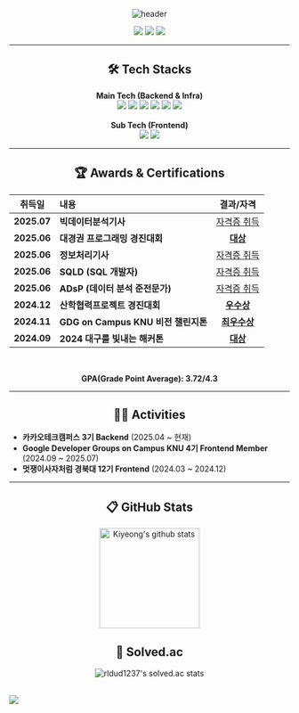 <div align="center">
    
![header](https://capsule-render.vercel.app/api?type=soft&color=EDEEF0&height=120&section=header&text=👋%20Hi!%20there,%20I'm%20Kiyeong%20Choi%20&fontSize=40&animation=twinkling&fontColor=5F5F5F&fontAlignY=52)

</div>

<p align="center">
  <a href="mailto:kiyeong0723@gmail.com"><img src="https://img.shields.io/badge/Gmail-D14836?style=for-the-badge&logo=Gmail&logoColor=white"></a>
  <a href="https://gogumalatte.tistory.com/"><img src="https://img.shields.io/badge/DEV_BLOG-151515?style=for-the-badge&logo=tistory&logoColor=fff)"></a>
  <a href="https://www.linkedin.com/in/kiyeong-choi-21567530a/"><img src="https://img.shields.io/badge/LinkedIn-0A66C2?style=for-the-badge&logo=linkedin&logoColor=white"></a>
</p>

---

<h2 align="center">🛠️ Tech Stacks</h2>
<p align="center">
  <b>Main Tech (Backend & Infra)</b><br>
  <img src="https://img.shields.io/badge/Java-007396?style=for-the-badge&logo=Java&logoColor=white">
  <img src="https://img.shields.io/badge/Spring_Boot-6DB33F?style=for-the-badge&logo=Spring-Boot&logoColor=white">
  <img src="https://img.shields.io/badge/MySQL-4479A1?style=for-the-badge&logo=MySQL&logoColor=white">
  <img src="https://img.shields.io/badge/Redis-DC382D?style=for-the-badge&logo=Redis&logoColor=white">
  <img src="https://img.shields.io/badge/Amazon_AWS-232F3E?style=for-the-badge&logo=Amazon-AWS&logoColor=white">
  <img src="https://img.shields.io/badge/Docker-2496ED?style=for-the-badge&logo=Docker&logoColor=white">
  <br><br>
  <b>Sub Tech (Frontend)</b><br>
  <img src="https://img.shields.io/badge/TypeScript-3178C6?style=for-the-badge&logo=typescript&logoColor=white">
  <img src="https://img.shields.io/badge/React-61DAFB?style=for-the-badge&logo=react&logoColor=black">
</p>

---
<!-- 

<h2 align="center">💻 Projects</h2>
<div align="left">

### 카카오테크캠퍼스 3기 연계 프로젝트 (진행중)
* **기간:** 2025.04 ~
* **역할:** **Backend Developer**
* **내용:** 대용량 트래픽 환경을 가정한 서비스 개발 프로젝트. 클린 아키텍처, 테스트 주도 개발(TDD), MSA 구조 등 안정적이고 확장성 있는 서버 구축 기술을 집중적으로 학습 및 적용하고 있습니다.

### [Todak] - GDG Solution Challenge
* **기간:** 2025.02 ~ 2025.05
* **역할:** Frontend Developer
* **내용:** Flutter를 사용한 노인 세대를 위한 건강관리 및 커뮤니티 애플리케이션 개발.
* **느낀 점:** 이 프로젝트를 통해 클라이언트 입장에서 API의 응답 속도와 명세의 중요성을 체감했으며, 이는 제가 백엔드 아키텍처에 더 깊은 관심을 갖게 된 계기가 되었습니다.

</div>

-->

<h2 align="center">🏆 Awards & Certifications</h2>
<div align="center">

| 취득일      | 내용                               | 결과/자격           |
| :--------: | :-------------------------------- | :-----------------: |
| **2025.07**| **빅데이터분석기사** | [자격증 취득](https://github.com/user-attachments/files/21173191/default.pdf) |
| **2025.06**| **대경권 프로그래밍 경진대회** | [**대상**](https://github.com/user-attachments/files/21088648/default.pdf) |
| **2025.06**| **정보처리기사** | [자격증 취득](https://github.com/user-attachments/files/21031768/default.pdf) |
| **2025.06**| **SQLD (SQL 개발자)** | [자격증 취득](https://github.com/user-attachments/files/21031737/sqld.pdf) |
| **2025.06**| **ADsP (데이터 분석 준전문가)** | [자격증 취득](https://github.com/user-attachments/files/21031758/adsp.pdf) |
| **2024.12**| **산학협력프로젝트 경진대회** | [**우수상**](https://github.com/user-attachments/files/21088651/default.pdf) |
| **2024.11**| **GDG on Campus KNU 비전 챌린지톤** | [**최우수상**](https://github.com/user-attachments/files/21088650/default.pdf) |
| **2024.09**| **2024 대구를 빛내는 해커톤** | [**대상**](https://github.com/user-attachments/files/21088649/default.pdf) |

<br/>
<p><strong>GPA(Grade Point Average): 3.72/4.3 </strong></p>
</div>

---

<h2 align="center">🏃‍♂️ Activities</h2>

* **카카오테크캠퍼스 3기 Backend** (2025.04 ~ 현재)
* **Google Developer Groups on Campus KNU 4기 Frontend Member** (2024.09 ~ 2025.07)
* **멋쟁이사자처럼 경북대 12기 Frontend** (2024.03 ~ 2024.12)

---

<h2 align="center"> 📋 GitHub Stats </h2>
<div align="center">
    <a href="https://github.com/gogumalatte"><img align="center" style="height:180px" src="https://github-readme-stats.vercel.app/api?username=gogumalatte&show_icons=true&include_all_commits=true&hide_border=true&bg_color=30,838BB2,CACFE3,C7D6DB&title_color=fff&text_color=fff" alt="Kiyeong's github stats" /></a>
    <br>
</div>


<h2 align="center"> 🏅 Solved.ac </h2>
<div align="center">
    
![rldud1237's solved.ac stats](https://github-readme-solvedac.hyp3rflow.vercel.app/api/?handle=rldud1237)

</div>

<br/>
<img src="https://user-images.githubusercontent.com/73097560/115834477-dbab4500-a447-11eb-908a-139a6edaec5c.gif">
